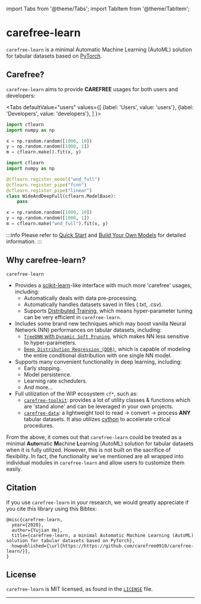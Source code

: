 import Tabs from '@theme/Tabs';
import TabItem from '@theme/TabItem';

# carefree-learn

`carefree-learn` is a minimal Automatic Machine Learning (AutoML) solution for tabular datasets based on [PyTorch](https://pytorch.org/).

## Carefree?

`carefree-learn` aims to provide **CAREFREE** usages for both users and developers:

<Tabs
  defaultValue="users"
  values={[
    {label: 'Users', value: 'users'},
    {label: 'Developers', value: 'developers'},
  ]
}>
<TabItem value="users">

```python
import cflearn
import numpy as np

x = np.random.random([1000, 10])
y = np.random.random([1000, 1])
m = cflearn.make().fit(x, y)
```

</TabItem>
<TabItem value="developers">

```python
import cflearn
import numpy as np

@cflearn.register_model("wnd_full")
@cflearn.register_pipe("fcnn")
@cflearn.register_pipe("linear")
class WideAndDeepFull(cflearn.ModelBase):
    pass

x = np.random.random([1000, 10])
y = np.random.random([1000, 1])
m = cflearn.make("wnd_full").fit(x, y)
```

</TabItem>
</Tabs>

:::info
Please refer to [Quick Start](docs/getting-started/quick-start) and [Build Your Own Models](docs/developer-guides/build-your-own-models) for detailed information.
:::

## Why carefree-learn?

`carefree-learn`

+ Provides a [scikit-learn](https://scikit-learn.org/stable/)-like interface with much more 'carefree' usages, including:
    + Automatically deals with data pre-processing.
    + Automatically handles datasets saved in files (.txt, .csv).
    + Supports [Distributed Training](docs/user-guides/distributed#distributed-training), which means hyper-parameter tuning can be very efficient in `carefree-learn`.
+ Includes some brand new techniques which may boost vanilla Neural Network (NN) performances on tabular datasets, including:
    + [`TreeDNN` with `Dynamic Soft Pruning`](https://arxiv.org/pdf/1911.05443.pdf), which makes NN less sensitive to hyper-parameters. 
    + [`Deep Distribution Regression (DDR)`](https://arxiv.org/pdf/1911.05441.pdf), which is capable of modeling the entire conditional distribution with one single NN model.
+ Supports many convenient functionality in deep learning, including:
    + Early stopping.
    + Model persistence.
    + Learning rate schedulers.
    + And more...
+ Full utilization of the WIP ecosystem `cf*`, such as:
    + [`carefree-toolkit`](https://github.com/carefree0910/carefree-toolkit): provides a lot of utility classes & functions which are 'stand alone' and can be leveraged in your own projects.
    + [`carefree-data`](https://github.com/carefree0910/carefree-data): a lightweight tool to read -> convert -> process **ANY** tabular datasets. It also utilizes [cython](https://cython.org/) to accelerate critical procedures.

From the above, it comes out that `carefree-learn` could be treated as a minimal **Auto**matic **M**achine **L**earning (AutoML) solution for tabular datasets when it is fully utilized. However, this is not built on the sacrifice of flexibility. In fact, the functionality we've mentioned are all wrapped into individual modules in `carefree-learn` and allow users to customize them easily.

## Citation

If you use `carefree-learn` in your research, we would greatly appreciate if you cite this library using this Bibtex:

```
@misc{carefree-learn,
  year={2020},
  author={Yujian He},
  title={carefree-learn, a minimal Automatic Machine Learning (AutoML) solution for tabular datasets based on PyTorch},
  howpublished={\url{https://https://github.com/carefree0910/carefree-learn/}},
}
```


## License

`carefree-learn` is MIT licensed, as found in the [`LICENSE`](docs/about/license) file.

---
